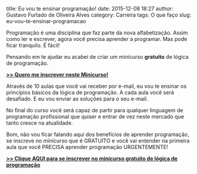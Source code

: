 title: Eu vou te ensinar programação!
date: 2015-12-08 18:27
author: Gustavo Furtado de Oliveira Alves
category: Carreira
tags: O que faço
slug: eu-vou-te-ensinar-programacao

Programação é uma disciplina que faz parte da nova alfabetização. Assim como ler e escrever, agora você precisa aprender a programar. Mas pode ficar tranquilo. É fácil!

Pensando em te ajudar eu acabei de criar um minicurso **gratuito** de lógica de programação.

**[>> Quero me inscrever neste Minicurso!]**

Através de 10 aulas que você vai receber por e-mail, eu vou te ensinar os princípios básicos da lógica de programação. A cada aula você será desafiado. E eu vou enviar as soluções para o seu e-mail.

No final do curso você será capaz de partir para qualquer linguagem de programação profissional que quiser e entrar de vez neste mercado que tanto cresce na atualidade.

Bom, não vou ficar falando aqui dos benefícios de aprender programação, se inscreve no minicurso que é GRATUITO e você vai entender na primeira aula que você PRECISA aprender programação URGENTEMENTE!

**[>> Clique AQUI para se inscrever no minicurso gratuito de lógica de programação][>> Quero me inscrever neste Minicurso!]**

  [>> Quero me inscrever neste Minicurso!]: http://bit.ly/1HVkbHt
